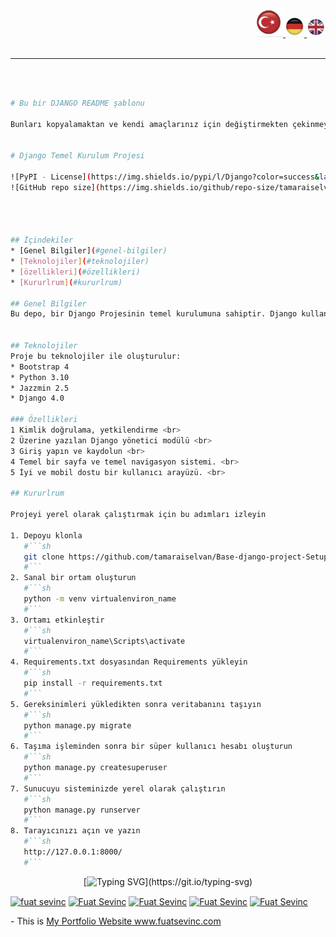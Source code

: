 <div align="right" >
  <a href="./README.Django.md">
    <img src="../images/tr.png" alt="Türkce" width="45px" ></img>
  </a>
  <a href="./README.Django.de.md">
    <img src="../images/de.png" alt="Deutsch" width="30px" ></img>
  </a>
  <a href="./README.Django.en.md">
    <img src="../images/en.png" alt="English" width="30px" ></img>
  </a>
</div>
<br/>


--- 

<br/>

```sh

# Bu bir DJANGO README şablonu 

Bunları kopyalamaktan ve kendi amaçlarınız için değiştirmekten çekinmeyin


# Django Temel Kurulum Projesi

![PyPI - License](https://img.shields.io/pypi/l/Django?color=success&label=License%20Info)
![GitHub repo size](https://img.shields.io/github/repo-size/tamaraiselvan/Base-django-project-Setup?label=Source%20code%20Size)




## İçindekiler
* [Genel Bilgiler](#genel-bilgiler)
* [Teknolojiler](#teknolojiler)
* [özellikleri](#özellikleri)
* [Kururlrum](#kururlrum)

## Genel Bilgiler
Bu depo, bir Django Projesinin temel kurulumuna sahiptir. Django kullanarak bir projenin temel kurulumunu ayarlamak ve yapılandırmak zor olduğundan. Bu depoyu projeniz için klonlayabilir ve projeleriniz için kullanabilirsiniz.


## Teknolojiler
Proje bu teknolojiler ile oluşturulur:
* Bootstrap 4
* Python 3.10
* Jazzmin 2.5
* Django 4.0

### Özellikleri
1 Kimlik doğrulama, yetkilendirme <br>
2 Üzerine yazılan Django yönetici modülü <br>
3 Giriş yapın ve kaydolun <br>
4 Temel bir sayfa ve temel navigasyon sistemi. <br>
5 İyi ve mobil dostu bir kullanıcı arayüzü. <br>

## Kururlrum

Projeyi yerel olarak çalıştırmak için bu adımları izleyin

1. Depoyu klonla
   #```sh
   git clone https://github.com/tamaraiselvan/Base-django-project-Setup
   #```
2. Sanal bir ortam oluşturun
   #```sh
   python -m venv virtualenviron_name
   #```
3. Ortamı etkinleştir
   #```sh
   virtualenviron_name\Scripts\activate
   #```
4. Requirements.txt dosyasından Requirements yükleyin
   #```sh
   pip install -r requirements.txt
   #```
5. Gereksinimleri yükledikten sonra veritabanını taşıyın
   #```sh
   python manage.py migrate
   #```
6. Taşıma işleminden sonra bir süper kullanıcı hesabı oluşturun
   #```sh
   python manage.py createsuperuser
   #```
7. Sunucuyu sisteminizde yerel olarak çalıştırın
   #```sh
   python manage.py runserver
   #```
8. Tarayıcınızı açın ve yazın
   #```sh
   http://127.0.0.1:8000/
   #```


```

<div align='center'>
 
[![Typing SVG](https://readme-typing-svg.herokuapp.com?font=Timmana&size=30&duration=6000&color=F74747&center=true&vCenter=true&lines=%F0%9F%94%97+Connect+with+me...)](https://git.io/typing-svg)
<p align="left">
  <a href="https://www.linkedin.com/in/fuat-sevin%C3%A7-6a7969217/" target="blank"><img align="center" src="https://raw.githubusercontent.com/rahuldkjain/github-profile-readme-generator/master/src/images/icons/Social/linked-in-alt.svg" alt="fuat sevinc" height="30" width="40" /></a>
<a href="https://codepen.io/fuatsevinc" target="blank"><img align="center" src="https://cdn.jsdelivr.net/npm/simple-icons@3.0.1/icons/codepen.svg" alt="Fuat Sevinc" height="30" width="40" /></a>  
  <a href="https://app.netlify.com/teams/fuatsevinc/overview" target="blank"><img align="center" src="https://cdn.jsdelivr.net/npm/simple-icons@3.0.1/icons/netlify.svg" alt="Fuat Sevinc" height="30" width="40" /></a>
<a href="https://twitter.com/FuatSevinc_" target="blank"><img align="center" src="https://cdn.jsdelivr.net/npm/simple-icons@3.0.1/icons/twitter.svg" alt="Fuat Sevinc" height="30" width="40" /></a>
<a href="https://www.instagram.com/fuatsevinc66/" target="blank"><img align="center" src="https://cdn.jsdelivr.net/npm/simple-icons@3.0.1/icons/instagram.svg" alt="Fuat Sevinc" height="30" width="40" /></a>
</p>
<p align="left">
- This is <a href="http://www.fuatsevinc.com" target="_blank">My Portfolio Website www.fuatsevinc.com</a>
</p>

</div>

 ```

